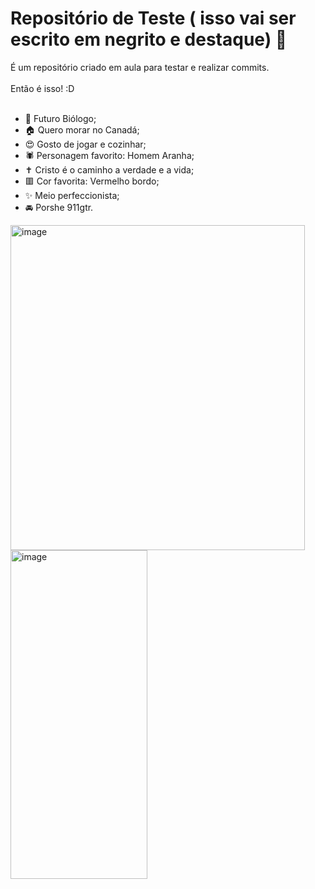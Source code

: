 # Repositório de Teste ( isso vai ser escrito em negrito e destaque) 👋
 É um repositório criado em aula para testar e realizar commits.<br><br>
Então é isso! :D<br><br>

- 🌱 Futuro Biólogo;
- 🏠 Quero morar no Canadá;
- 😍 Gosto de jogar e cozinhar;
- 🕷️ Personagem favorito: Homem Aranha;
- ✝️ Cristo é o caminho a verdade e a vida;
- 🟥 Cor favorita: Vermelho bordo;
- ✨ Meio perfeccionista;
- 🚘 Porshe 911gtr.

<img width="471" height="520" alt="image" src="https://github.com/user-attachments/assets/1293c4fe-c439-46af-b54b-9fde44bcb4b8" />
<img width="219" height="526" alt="image" src="https://github.com/user-attachments/assets/69172d5a-6ef4-4fdf-961f-b3c5acc932a0" />





